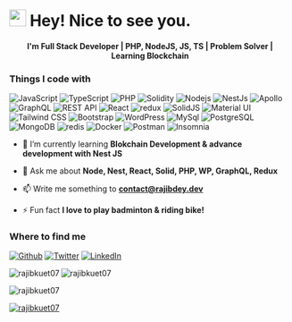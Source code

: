 <h1><img src="https://emojis.slackmojis.com/emojis/images/1531849430/4246/blob-sunglasses.gif?1531849430" width="30"/> Hey! Nice to see you.</h1>
<h4 align="center">I'm Full Stack Developer | PHP, NodeJS, JS, TS | Problem Solver | Learning Blockchain</h4>

<h3>Things I code with</h3>
<p>
  <img alt="JavaScript" src="https://img.shields.io/badge/-JavaScript-cccc00?style=flat-square&logo=javascript&logoColor=black" />
  <img alt="TypeScript" src="https://img.shields.io/badge/-TypeScript-007ACC?style=flat-square&logo=typescript&logoColor=white" />
  <img alt="PHP" src="https://img.shields.io/badge/-PHP-7377AD?style=flat-square&logo=php&logoColor=white" />
  <img alt="Solidity" src="https://img.shields.io/badge/-Solidity-363636?style=flat-square&logo=solidity&logoColor=white" />
  <img alt="Nodejs" src="https://img.shields.io/badge/-Nodejs-43853d?style=flat-square&logo=Node.js&logoColor=white" />
  <img alt="NestJs" src="https://img.shields.io/badge/-NestJs-ea2845?style=flat-square&logo=nestjs&logoColor=white" />
  <img alt="Apollo" src="https://img.shields.io/badge/-Apollo%20GraphQL-311C87?style=flat-square&logo=apollo-graphql&logoColor=white" />
  <img alt="GraphQL" src="https://img.shields.io/badge/-GraphQL-E10098?style=flat-square&logo=graphql&logoColor=white" />
  <img alt="REST API" src="https://img.shields.io/badge/-REST%20API-0091CF?style=flat-square&logo=restful&logoColor=white" />
  <img alt="React" src="https://img.shields.io/badge/-React-45b8d8?style=flat-square&logo=react&logoColor=white" />
  <img alt="redux" src="https://img.shields.io/badge/-Redux-764ABC?style=flat-square&logo=redux&logoColor=white" />
  <img alt="SolidJS" src="https://img.shields.io/badge/-SolidJS-305794?style=flat-square&logo=solid&logoColor=white" />
  <img alt="Material UI" src="https://img.shields.io/badge/-Material%20UI-0FAAF7?style=flat-square&logo=mui&logoColor=white" />
  <img alt="Tailwind CSS" src="https://img.shields.io/badge/-Tailwind%20CSS-38B2AC?style=flat-square&logo=tailwindcss&logoColor=white" />
  <img alt="Bootstrap" src="https://img.shields.io/badge/-Bootstrap-563D7C?style=flat-square&logo=bootstrap&logoColor=white" />
  <img alt="WordPress" src="https://img.shields.io/badge/-WordPress-016E9E?style=flat-square&logo=wordpress&logoColor=white" />
  <img alt="MySql" src="https://img.shields.io/badge/-MySql-46789E?style=flat-square&logo=mysql&logoColor=white" />
  <img alt="PostgreSQL" src="https://img.shields.io/badge/-PostgreSql-31648C?style=flat-square&logo=postgresql&logoColor=white" />
  <img alt="MongoDB" src="https://img.shields.io/badge/-MongoDB-13aa52?style=flat-square&logo=mongodb&logoColor=white" />
  <img alt="redis" src="https://img.shields.io/badge/-Redis-D5362B?style=flat-square&logo=redis&logoColor=white" />
  <img alt="Docker" src="https://img.shields.io/badge/-Docker-46a2f1?style=flat-square&logo=docker&logoColor=white" />
  <img alt="Postman" src="https://img.shields.io/badge/-Postman-E76A3D?style=flat-square&logo=postman&logoColor=white" />
  <img alt="Insomnia" src="https://img.shields.io/badge/-Insomnia-5849BE?style=flat-square&logo=insomnia&logoColor=white" />
</p>

- 🌱 I’m currently learning **Blokchain Development & advance development with Nest JS**

- 💬 Ask me about **Node, Nest, React, Solid, PHP, WP, GraphQL, Redux**

- 📫 Write me something to **contact@rajibdey.dev**

- ⚡ Fun fact **I love to play badminton & riding bike!**

<h3>Where to find me</h3>
<p><a href="https://github.com/rajibkuet07" target="_blank"><img alt="Github" src="https://img.shields.io/badge/GitHub-%2312100E.svg?&style=for-the-badge&logo=Github&logoColor=white" /></a> <a href="https://twitter.com/rajibkuet07" target="_blank"><img alt="Twitter" src="https://img.shields.io/badge/twitter-%231DA1F2.svg?&style=for-the-badge&logo=twitter&logoColor=white" /></a> <a href="https://linkedin.com/in/rajibkuet07" target="_blank"><img alt="LinkedIn" src="https://img.shields.io/badge/linkedin-%230077B5.svg?&style=for-the-badge&logo=linkedin&logoColor=white" /></a>
</p>

<p><img align="left" src="https://github-readme-stats.vercel.app/api/top-langs?username=rajibkuet07&show_icons=true&locale=en&layout=compact" alt="rajibkuet07" /></p>

<p><img align="center" src="https://github-readme-stats.vercel.app/api?username=rajibkuet07&show_icons=true&locale=en" alt="rajibkuet07" /></p>

<p><img align="center" src="https://github-readme-streak-stats.herokuapp.com/?user=rajibkuet07&" alt="rajibkuet07" /></p>

<p><a href="https://github.com/ryo-ma/github-profile-trophy"><img src="https://github-profile-trophy.vercel.app/?username=rajibkuet07" alt="rajibkuet07" /></a> </p>
